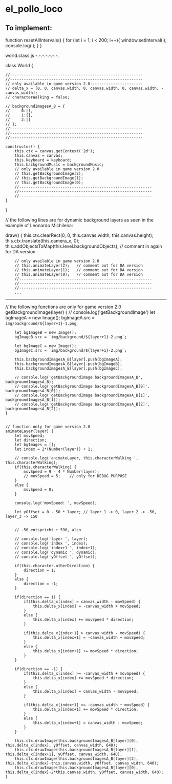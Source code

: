 # el_pollo_loco

## To implement:
function resetAllIntervals() {
    for (let i = 1; i < 200; i++){
        window.setInterval(i);
        console.log(i);
    }
}



world.class.js
-.-.-.-.-.-.-.



class World {

    //----------------------------------------------------------
    //----------------------------------------------------------
    // only available in game version 2.0-----------------------
    // delta_x = [0, 0, canvas.width, 0, canvas.width, 0, canvas.width, -canvas_width];
    // characterWalking = false;

    // backgroundImagesA_B = {
    //     0:[],
    //     1:[],
    //     2:[]
    // };
    //----------------------------------------------------------
    //----------------------------------------------------------
    //----------------------------------------------------------

    constructor() {
        this.ctx = canvas.getContext('2d');
        this.canvas = canvas;
        this.keyboard = keyboard;
        this.backgroundMusic = backgroundMusic;
        // only available in game version 2.0
        // this.getBackgroundImage(2);
        // this.getBackgroundImage(1);
        // this.getBackgroundImage(0);
        //----------------------------------------------------------
        //----------------------------------------------------------
        //----------------------------------------------------------
    }
}

// the following lines are for dynamic background layers as seen in the example of Leonardo Michilena:

draw() {
        this.ctx.clearRect(0, 0, this.canvas.width, this.canvas.height);
        this.ctx.translate(this.camera_x, 0);
        this.addObjectsToMap(this.level.backgroundObjects); // comment in again for DA version

        // only available in game version 2.0
        // this.animateLayer(2);   // comment out for DA version
        // this.animateLayer(1);   // comment out for DA version
        // this.animateLayer(0);   // comment out for DA version        
        //----------------------------------------------------------
        //----------------------------------------------------------
        //----------------------------------------------------------
        ...


--------


// the following functions are only for game version 2.0
    getBackgroundImage(layer) {
        // console.log('getBackgroundImage')
        let bgImageA = new Image();
        bgImageA.src = `img/background/${layer+1}-1.png`;

        let bgImageB = new Image();
        bgImageB.src = `img/background/${layer+1}-2.png`;

        let bgImageC = new Image();
        bgImageC.src = `img/background/${layer+1}-2.png`;

        this.backgroundImagesA_B[layer].push(bgImageA);
        this.backgroundImagesA_B[layer].push(bgImageB);
        this.backgroundImagesA_B[layer].push(bgImageC);

        // console.log('getBackgroundImage backgroundImagesA_B', backgroundImagesA_B);
        // console.log('getBackgroundImage backgroundImagesA_B[0]', backgroundImagesA_B[0]);
        // console.log('getBackgroundImage backgroundImagesA_B[1]', backgroundImagesA_B[1]);
        // console.log('getBackgroundImage backgroundImagesA_B[2]', backgroundImagesA_B[2]);
    }


    // function only for game version 2.0
    animateLayer(layer) {
        let movSpeed;
        let direction;
        let bgImages = [];
        let index = 2*(Number(layer)) + 1;

        // console.log('animateLayer, this.characterWalking ', this.characterWalking);
        if(this.characterWalking) {
            movSpeed = 9 - 4 * Number(layer);
            // movSpeed = 5;    // only for DEBUG PURPOSE
        }
        else {
            movSpeed = 0;
        }

        console.log('movSpeed: ', movSpeed);
        
        let yOffset = 0 - 50 * layer; // layer_1 -> 0, layer_2 -> -50, layer_3 -> 150
        

        // -50 entspricht + 590, also 

        // console.log('layer ', layer);
        // console.log('index ', index);
        // console.log('index+1 ', index+1);
        // console.log('dynamic ', dynamic);
        // console.log('yOffset ', yOffset);

        if(this.character.otherDirection) {
            direction = 1;
        }
        else {
            direction = -1;
        }
        
        if(direction == 1) {
            if(this.delta_x[index] > canvas_width - movSpeed) {
                this.delta_x[index] = -canvas_width + movSpeed;
            }
            else {
                this.delta_x[index] += movSpeed * direction;
            }

            if(this.delta_x[index+1] > canvas_width - movSpeed) {
                this.delta_x[index+1] = -canvas_width + movSpeed;
            }
            else {
                this.delta_x[index+1] += movSpeed * direction;
            }
        }

        if(direction == -1) {
            if(this.delta_x[index] >= -canvas_width + movSpeed) {
                this.delta_x[index] += movSpeed * direction;
            }
            else {
                this.delta_x[index] = canvas_width - movSpeed;
            }

            if(this.delta_x[index+1] >= -canvas_width + movSpeed) {
                this.delta_x[index+1] += movSpeed * direction;
            }
            else {
                this.delta_x[index+1] = canvas_width - movSpeed;
            }
        }

        this.ctx.drawImage(this.backgroundImagesA_B[layer][0], this.delta_x[index], yOffset, canvas_width, 640);
        this.ctx.drawImage(this.backgroundImagesA_B[layer][1], this.delta_x[index+1], yOffset, canvas_width, 640);
        this.ctx.drawImage(this.backgroundImagesA_B[layer][2], this.delta_x[index]-this.canvas.width, yOffset, canvas_width, 640);
        this.ctx.drawImage(this.backgroundImagesA_B[layer][0], this.delta_x[index]-2*this.canvas.width, yOffset, canvas_width, 640);
    }